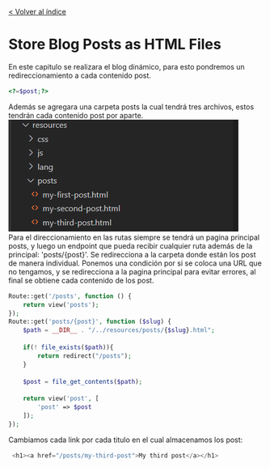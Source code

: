 [< Volver al índice](/docs/readme.md)

# Store Blog Posts as HTML Files
En este capitulo se realizara el blog dinámico, para esto pondremos un redireccionamiento a cada contenido post.  
```php
<?=$post;?>
``` 
Además se agregara una carpeta posts la cual tendrá tres archivos, estos tendrán cada  contenido post por aparte. 
![image](./images/carpeta%20posts.png "carpeta posts")
\
Para el direccionamiento en las rutas siempre se tendrá un pagina principal posts, y luego un endpoint que pueda recibir cualquier ruta además de la principal: 'posts/{post}'. Se redirecciona a la carpeta donde están los post de manera individual. Ponemos una condición por si se coloca una URL que no tengamos, y se redirecciona a la pagina principal para evitar errores, al final se obtiene cada contenido de los post. 
```php
Route::get('/posts', function () {
    return view('posts'); 
});
Route::get('posts/{post}', function ($slug) {
    $path = __DIR__ . "/../resources/posts/{$slug}.html";

    if(! file_exists($path)){
        return redirect("/posts");
    }

    $post = file_get_contents($path);

    return view('post', [
        'post' => $post
    ]);
});
``` 
Cambiamos cada link por cada titulo en el cual almacenamos los post: 
```php
 <h1><a href="/posts/my-third-post">My third post</a></h1>
``` 
